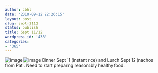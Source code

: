 ```yaml
---
author: cbhl
date: '2010-09-12 22:26:15'
layout: post
slug: sept-1112
status: publish
title: Sept 11/12
wordpress_id: '433'
categories:
- '365'
---
```


![image](http://blog.azuresky.ca/blog/wp-content/uploads/2010/09/wpid-IMG_20100912_020448.jpg)
![image](http://blog.azuresky.ca/blog/wp-content/uploads/2010/09/wpid-IMG_20100912_170935.jpg)
Dinner Sept 11 (instant rice) and Lunch Sept 12 (nachos from Pat). Need
to start preparing reasonably healthy food.
